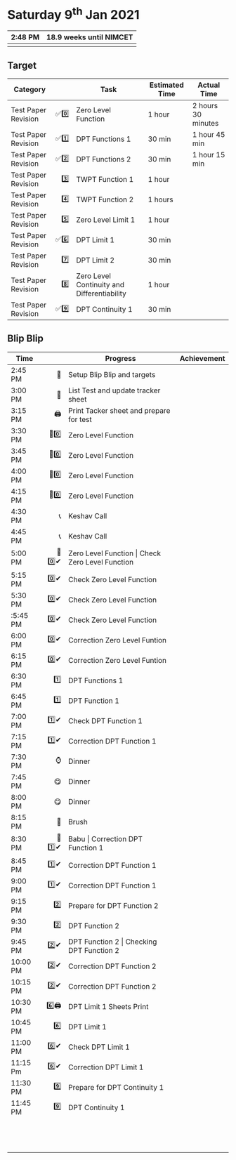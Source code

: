 # Saturday 9<sup>th</sup> Jan 2021

| 2:48 PM | 18.9 weeks until NIMCET |
| ------- | ----------------------: |
|         |                         |

## Target

| Category            |      | Task                                        | Estimated Time | Actual Time        |
| ------------------- | ---: | ------------------------------------------- | -------------- | ------------------ |
| Test Paper Revision |   ✅0️⃣ | Zero Level Function                         | 1 hour         | 2 hours 30 minutes |
| Test Paper Revision |   ✅1️⃣ | DPT Functions 1                             | 30 min         | 1 hour 45 min      |
| Test Paper Revision |   ✅2️⃣ | DPT Functions 2                             | 30 min         | 1 hour 15 min      |
| Test Paper Revision |    3️⃣ | TWPT Function 1                             | 1 hour         |                    |
| Test Paper Revision |    4️⃣ | TWPT Function 2                             | 1 hours        |                    |
| Test Paper Revision |    5️⃣ | Zero Level Limit 1                          | 1 hour         |                    |
| Test Paper Revision |   ✅6️⃣ | DPT Limit 1                                 | 30 min         |                    |
| Test Paper Revision |    7️⃣ | DPT Limit 2                                 | 30 min         |                    |
| Test Paper Revision |    8️⃣ | Zero Level Continuity and Differentiability | 1 hour         |                    |
| Test Paper Revision |   ✅9️⃣ | DPT Continuity 1                            | 30 min         |                    |

## Blip Blip

| Time     |      | Progress                                         | Achievement |
| -------- | ---: | ------------------------------------------------ | ----------- |
| 2:45 PM  |    🏁 | Setup Blip Blip and targets                      |             |
| 3:00 PM  |    📃 | List Test and update tracker sheet               |             |
| 3:15 PM  |    🖨 | Print Tacker sheet and prepare for test          |             |
| 3:30 PM  |   🧪0️⃣ | Zero Level Function                              |             |
| 3:45 PM  |   🧪0️⃣ | Zero Level Function                              |             |
| 4:00 PM  |   🧪0️⃣ | Zero Level Function                              |             |
| 4:15 PM  |   🧪0️⃣ | Zero Level Function                              |             |
| 4:30 PM  |    📞 | Keshav Call                                      |             |
| 4:45 PM  |    📞 | Keshav Call                                      |             |
| 5:00 PM  |  🧪0️⃣✔ | Zero Level Function \| Check Zero Level Function |             |
| 5:15 PM  |   0️⃣✔ | Check Zero Level Function                        |             |
| 5:30 PM  |   0️⃣✔ | Check Zero Level Function                        |             |
| :5:45 PM |   0️⃣✔ | Check Zero Level Function                        |             |
| 6:00 PM  |   0️⃣✔ | Correction Zero Level Funtion                    |             |
| 6:15 PM  |   0️⃣✔ | Correction Zero Level Funtion                    |             |
| 6:30 PM  |    1️⃣ | DPT Functions 1                                  |             |
| 6:45 PM  |    1️⃣ | DPT Function 1                                   |             |
| 7:00 PM  |   1️⃣✔ | Check DPT Function 1                             |             |
| 7:15 PM  |   1️⃣✔ | Correction DPT Function 1                        |             |
| 7:30 PM  |    ⌚ | Dinner                                           |             |
| 7:45 PM  |    😋 | Dinner                                           |             |
| 8:00 PM  |    😋 | Dinner                                           |             |
| 8:15 PM  |    🦷 | Brush                                            |             |
| 8:30 PM  |  💛1️⃣✔ | Babu \| Correction DPT Function 1                |             |
| 8:45 PM  |   1️⃣✔ | Correction DPT Function 1                        |             |
| 9:00 PM  |   1️⃣✔ | Correction DPT Function 1                        |             |
| 9:15 PM  |    2️⃣ | Prepare for DPT Function 2                       |             |
| 9:30 PM  |    2️⃣ | DPT Function 2                                   |             |
| 9:45 PM  |   2️⃣✔ | DPT Function 2 \| Checking DPT Function 2        |             |
| 10:00 PM |   2️⃣✔ | Correction DPT Function 2                        |             |
| 10:15 PM |   2️⃣✔ | Correction DPT Function 2                        |             |
| 10:30 PM |   6️⃣🖨 | DPT Limit 1 Sheets Print                         |             |
| 10:45 PM |    6️⃣ | DPT Limit 1                                      |             |
| 11:00 PM |   6️⃣✔ | Check DPT Limit 1                                |             |
| 11:15 Pm |   6️⃣✔ | Correction DPT Limit 1                           |             |
| 11:30 PM |    9️⃣ | Prepare for DPT Continuity 1                     |             |
| 11:45 PM |    9️⃣ | DPT Continuity 1                                 |             |
|          |      |                                                  |             |
|          |      |                                                  |             |
|          |      |                                                  |             |
|          |      |                                                  |             |
|          |      |                                                  |             |
|          |      |                                                  |             |
|          |      |                                                  |             |
|          |      |                                                  |             |
|          |      |                                                  |             |
|          |      |                                                  |             |
|          |      |                                                  |             |
|          |      |                                                  |             |
|          |      |                                                  |             |

